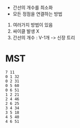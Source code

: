 - 간선의 개수를 최소화
- 모든 정점을 연결하는 방법
1. 여러가지 방법이 있음
2. 싸이클 발생 X
3. 간선의 개수 : V-1개 -> 신장 트리 

# MST 
```
7 11
0 1 32
0 2 31
0 5 60
0 6 51
1 2 21
2 4 46
2 6 25
3 4 34 
3 5 18
4 5 40
4 6 51
```